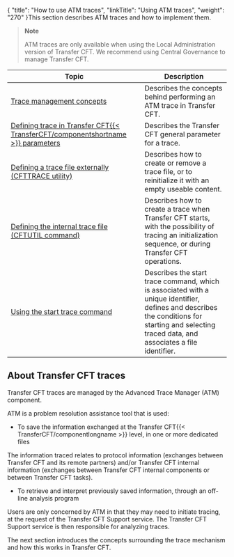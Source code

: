 {
    "title": "How to use ATM traces",
    "linkTitle": "Using ATM traces",
    "weight": "270"
}This section describes ATM traces and how to implement them.

> **Note**
>
> ATM traces are only available when using the Local Administration version of Transfer CFT. We recommend using Central Governance to manage Transfer CFT.


| Topic  | Description  |
| --- | --- |
| <a href="trace_management">Trace management concepts</a> | Describes the concepts behind performing an ATM trace in Transfer CFT. |
| <a href="parameter_settings">Defining trace in Transfer CFT{{< TransferCFT/componentshortname  >}} parameters</a> | Describes the Transfer CFT general parameter for a trace. |
| <a href="defining_a_trace_file_externally">Defining a trace file externally (CFTTRACE utility)</a> | Describes how to create or remove a trace file, or to reinitialize it with an empty useable content. |
| <a href="defining_the_internal_trace_file">Defining the internal trace file (CFTUTIL command)</a> | Describes how to create a trace when Transfer CFT starts, with the possibility of tracing an initialization sequence, or during Transfer CFT operations. |
| <a href="">Using the start trace command</a> | Describes the start trace command, which is associated with a unique identifier, defines and describes the conditions for starting and selecting traced data, and associates a file identifier. |


## About Transfer CFT traces

Transfer CFT traces are managed by the Advanced
Trace Manager
(ATM) component.

ATM is a problem resolution assistance tool that is used:

- To save the information
    exchanged at the Transfer CFT{{< TransferCFT/componentlongname >}} level, in one or more dedicated files

The information traced relates to protocol information
(exchanges between Transfer CFT and its remote partners) and/or Transfer
CFT internal information (exchanges between Transfer CFT internal components
or between Transfer CFT tasks).

- To retrieve and
    interpret previously saved information, through an off-line analysis program

Users are only concerned by ATM in that they may need to initiate tracing,
at the request of the Transfer CFT Support service. The Transfer CFT Support
service is then responsible for analyzing traces.

The next section introduces the concepts
surrounding the trace mechanism and how this works in Transfer CFT.
